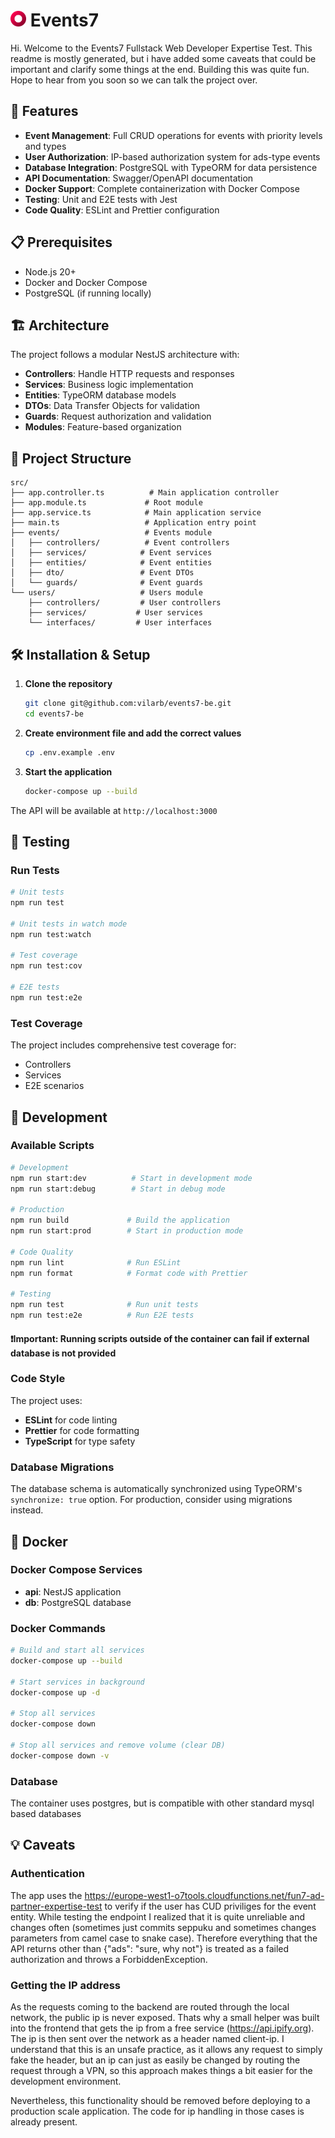# <img src="assets/favicono7.png" width="25" alt="Events7 Logo" /> Events7

Hi. Welcome to the Events7 Fullstack Web Developer Expertise Test. This readme is mostly generated, but i have added some caveats that could be important and clarify some things at the end. Building this was quite fun. Hope to hear from you soon so we can talk the project over.

## 🚀 Features

- **Event Management**: Full CRUD operations for events with priority levels and types
- **User Authorization**: IP-based authorization system for ads-type events
- **Database Integration**: PostgreSQL with TypeORM for data persistence
- **API Documentation**: Swagger/OpenAPI documentation
- **Docker Support**: Complete containerization with Docker Compose
- **Testing**: Unit and E2E tests with Jest
- **Code Quality**: ESLint and Prettier configuration

## 📋 Prerequisites

- Node.js 20+
- Docker and Docker Compose
- PostgreSQL (if running locally)

## 🏗️ Architecture

The project follows a modular NestJS architecture with:

- **Controllers**: Handle HTTP requests and responses
- **Services**: Business logic implementation
- **Entities**: TypeORM database models
- **DTOs**: Data Transfer Objects for validation
- **Guards**: Request authorization and validation
- **Modules**: Feature-based organization

## 📁 Project Structure

```
src/
├── app.controller.ts          # Main application controller
├── app.module.ts             # Root module
├── app.service.ts            # Main application service
├── main.ts                   # Application entry point
├── events/                   # Events module
│   ├── controllers/          # Event controllers
│   ├── services/            # Event services
│   ├── entities/            # Event entities
│   ├── dto/                 # Event DTOs
│   └── guards/              # Event guards
└── users/                   # Users module
    ├── controllers/         # User controllers
    ├── services/           # User services
    └── interfaces/         # User interfaces
```

## 🛠️ Installation & Setup

1. **Clone the repository**

   ```bash
   git clone git@github.com:vilarb/events7-be.git
   cd events7-be
   ```

2. **Create environment file and add the correct values**

   ```bash
   cp .env.example .env
   ```

3. **Start the application**
   ```bash
   docker-compose up --build
   ```

The API will be available at `http://localhost:3000`

## 🧪 Testing

### Run Tests

```bash
# Unit tests
npm run test

# Unit tests in watch mode
npm run test:watch

# Test coverage
npm run test:cov

# E2E tests
npm run test:e2e
```

### Test Coverage

The project includes comprehensive test coverage for:

- Controllers
- Services
- E2E scenarios

## 🔧 Development

### Available Scripts

```bash
# Development
npm run start:dev          # Start in development mode
npm run start:debug        # Start in debug mode

# Production
npm run build             # Build the application
npm run start:prod        # Start in production mode

# Code Quality
npm run lint              # Run ESLint
npm run format            # Format code with Prettier

# Testing
npm run test              # Run unit tests
npm run test:e2e          # Run E2E tests
```

#### ❗️Important: Running scripts outside of the container can fail if external database is not provided

### Code Style

The project uses:

- **ESLint** for code linting
- **Prettier** for code formatting
- **TypeScript** for type safety

### Database Migrations

The database schema is automatically synchronized using TypeORM's `synchronize: true` option. For production, consider using migrations instead.

## 🐳 Docker

### Docker Compose Services

- **api**: NestJS application
- **db**: PostgreSQL database

### Docker Commands

```bash
# Build and start all services
docker-compose up --build

# Start services in background
docker-compose up -d

# Stop all services
docker-compose down

# Stop all services and remove volume (clear DB)
docker-compose down -v
```

### Database

The container uses postgres, but is compatible with other standard mysql based databases

## 💡 Caveats

### Authentication

The app uses the https://europe-west1-o7tools.cloudfunctions.net/fun7-ad-partner-expertise-test to verify if the user has CUD priviliges for the event entity. While testing the endpoint I realized that it is quite unreliable and changes often (sometimes just commits seppuku and sometimes changes parameters from camel case to snake case). Therefore everything that the API returns other than {"ads": "sure, why not"} is treated as a failed authorization and throws a ForbiddenException.

### Getting the IP address

As the requests coming to the backend are routed through the local network, the public ip is never exposed. Thats why a small helper was built into the frontend that gets the ip from a free service (https://api.ipify.org). The ip is then sent over the network as a header named client-ip. I understand that this is an unsafe practice, as it allows any request to simply fake the header, but an ip can just as easily be changed by routing the request through a VPN, so this approach makes things a bit easier for the development environment.

Nevertheless, this functionality should be removed before deploying to a production scale application. The code for ip handling in those cases is already present.
